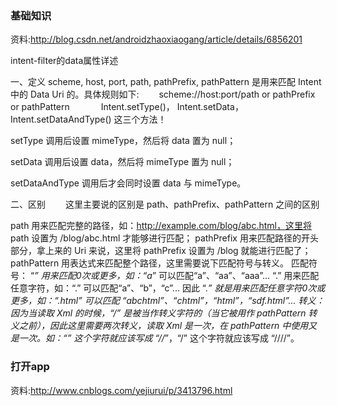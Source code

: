 ### 基础知识

资料:http://blog.csdn.net/androidzhaoxiaogang/article/details/6856201

intent-filter的data属性详述

一、定义 
scheme, host, port, path, pathPrefix, pathPattern 是用来匹配 Intent 中的 Data Uri 的。具体规则如下:
　　scheme://host:port/path or pathPrefix or pathPattern
　　
　Intent.setType()， Intent.setData，Intent.setDataAndType() 这三个方法！

 
setType 调用后设置 mimeType，然后将 data 置为 null；

setData 调用后设置 data，然后将 mimeType 置为 null；

setDataAndType 调用后才会同时设置 data 与 mimeType。


二、区别
　　这里主要说的区别是 path、pathPrefix、pathPattern 之间的区别
 
path 用来匹配完整的路径，如：http://example.com/blog/abc.html，这里将 path 设置为 /blog/abc.html 才能够进行匹配；
pathPrefix 用来匹配路径的开头部分，拿上来的 Uri 来说，这里将 pathPrefix 设置为 /blog 就能进行匹配了；
pathPattern 用表达式来匹配整个路径，这里需要说下匹配符号与转义。
匹配符号：
“*” 用来匹配0次或更多，如：“a*” 可以匹配“a”、“aa”、“aaa”...
“.” 用来匹配任意字符，如：“.” 可以匹配“a”、“b”，“c”...
因此 “.*” 就是用来匹配任意字符0次或更多，如：“.*html” 可以匹配 “abchtml”、“chtml”，“html”，“sdf.html”...
转义：因为当读取 Xml 的时候，“/” 是被当作转义字符的（当它被用作 pathPattern 转义之前），因此这里需要两次转义，读取 Xml 是一次，在 pathPattern 中使用又是一次。如：“*” 这个字符就应该写成 “//*”，“/” 这个字符就应该写成 “////”。


 <activity android:name=".mainui.PeopleHomeActivity" >
            <intent-filter>
                <action android:name="android.intent.action.VIEW" />
                <category android:name="android.intent.category.DEFAULT" />
                <category android:name="android.intent.category.BROWSABLE" />
                <data
                    android:host="my.com"
                    android:scheme="c"
                    android:port="44"/>
            </intent-filter>
        </activity>
        
        
        
### 打开app

资料:http://www.cnblogs.com/yejiurui/p/3413796.html


